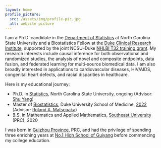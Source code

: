 ```yaml
---
layout: home
profile_picture:
  src: /assets/img/profile-pic.jpg 
  alt: website picture
---
```


<p>
I am a Ph.D. candidate in the <a href="https://statistics.sciences.ncsu.edu/" target="_blank">Department of Statistics</a> at North Carolina State University and a Biostatistics Fellow at the <a href="https://dcri.org/" target="_blank">Duke Clinical Research Institute</a>, supported by the joint NCSU–Duke <a href="https://statistics.sciences.ncsu.edu/graduate/support/nhlbi/" target="_blank">NHLBI T32 training grant</a>. My research interests include causal inference for both observational and randomized studies, the analysis of novel and composite endpoints, data fusion, and federated learning for multi-source biomedical data. I am also broadly interested in applications to cardiovascular diseases, HIV/AIDS, congenital heart defects, and racial disparities in healthcare.
</p>	

Here is my educational journey: 
<ul>	
<li> Ph.D. in <a href="https://statistics.sciences.ncsu.edu/" target="_blank">Statistics</a>, North Carolina State University, ongoing (Advisor: <a href="https://shuyang.wordpress.ncsu.edu/" target="_blank">Shu Yang</a>)
</li>
<li> Master of <a href="https://biostat.duke.edu/" target="_blank">Biostatistics</a>, Duke University School of Medicine, <a href="https://biostat.duke.edu/news/master-biostatistics-class-2022-celebrate-commencement" target="_blank">2022</a> (Advisor: <a href="https://sites.duke.edu/matsouaka/" target="_blank">Roland A. Matsouaka</a>)
</li>
<li> B.S. in Mathematics and Applied Mathematics, <a href="https://www.seu.edu.cn/" target="_blank">Southeast University</a> (PRC), 2020
</li>
</ul>	

<p> 
I was born in <a href="http://www.eguizhou.gov.cn/" target="_blank">Guizhou Province</a>, PRC, and had the privilege of spending three enriching years at <a href="https://www.gyyz.com.cn/" target="_blank">No.1 High School of Guiyang</a> before commencing my college education.
</p>
